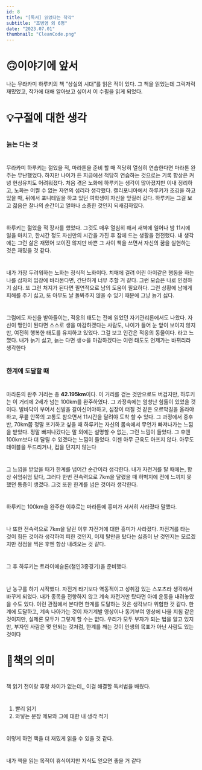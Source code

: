 ```yaml
---
id: 8
title: "[독서] 읽었다는 착각"
subtitle: "조병영 외 6명"
date: "2023.07.01"
thumbnail: "CleanCode.png"
---
```

#
# 🙃이야기에 앞서

나는 무라카미 하루키의 책 “상실의 시대”를 읽은 적이 있다. 그 책을 읽었는데 그럭저럭 재밌었고, 작가에 대해 알아보고 싶어서 이 수필을 읽게 되었다. 
#
# 💡구절에 대한 생각
#
### 늙는 다는 것
#
무라카미 하루키는 젊었을 적, 마라톤을 준비 할 때 적당히 열심히 연습한다면 마라톤 완주는 무난했었다. 하지만 나이가 든 지금에선 적당히 연습하는 것으로는 기록 향상은 커녕 현상유지도 어려워졌다. 처음 겪은 노화에 하루키는 생각이 많아졌지만 이내 정리하고, 노화는 어쩔 수 없는 자연의 섭리라 생각했다. 캘리포니아에서 하루키가 조깅을 하고 있을 때, 뒤에서 포니테일을 하고 있던 여학생이 자신을 앞질러 갔다.  하루키는 그걸 보고 젊음은 찰나의 순간이고 얼마나 소중한 것인지 되새김하였다. 
#
하루키는 젊었을 적 장사를 했었다. 그것도 매우 열심히 해서 새벽에 일어나 밤 11시에 일을 마치고, 한시간 정도 자신만의 시간을 가진 후 잠에 드는 생활을 전전했다. 내 생각에는 그런 삶은 재밌어 보이진 않지만 바쁜 그 사이 책을 쓰면서 자신의 꿈을 실현하는 것은 재밌을 것 같다. 
#
내가 가장 두려워하는 노화는 정식적 노화이다. 치매에 걸려 어린 아이같은 행동을 하는 나를 삼자의 입장에 바라본다면, 간단하게 너무 추할 거 같다. 그런 모습은 나로 인정하기 싫다. 또 그런 처지가 된다면 필연적으로 남의 도움이 필요하다. 그런 상황에 남에게 피해를 주기 싫고, 또 아무도 날 돌봐주지 않을 수 있기 때문에 그냥 늙기 싫다. 
#
그럼에도 자신을 받아들이는, 적응의 태도는 전에 읽었던 자기관리론에서도 나왔다. 자신이 맹인이 된다면 스스로 생을 마감하겠다는 사람도, 나이가 들어 눈 앞이 보이지 않지만, 여전히 행복한 태도를 유지하고 있었다. 그걸 보고 인간은 적응의 동물이다. 라고 느꼈다. 내가 늙기 싫고, 늙는 다면 생ㅇ을 마감하겠다는 이런 태도도 언제가는 바뀌리라 생각한다 
#
### 한계에 도달할 때
#
마라톤의 완주 거리는 총 **42.195km**이다. 이 거리를 걷는 것만으로도 버겁지만, 하루키는 이 거리에 2배가 넘는 100km를 완주하였다. 그 과정속에는 엄청난 힘듦이 있었을 것이다. 발바닥이 부어서 신발을 갈아신어야하고, 심장이 터질 것 같은 오르막길을 올라야하고, 무릎 안쪽의 고통도 참으면서 11시간을 달려야 도착 할 수 있다. 그 과정에서 중후반, 70km쯤 정말 포기하고 싶을 때 하루키는 자신의 몸속에서 무언가 빠져나가는 느낌을 받았다. 정말 빠져나갔다는 말 외에는 설명할 수 없는, 그런 느낌이 들었다. 그 후엔 100km보다 더 달릴 수 있겠다는 느낌이 들었다. 이젠 아무 근육도 아프지 않다. 아무도 테이블을 두드리거나, 컵을 던지지 않는다  
#
그 느낌을 받았을 때가 한계를 넘어간 순간이라 생각한다. 내가 자전거를 탈 때에는, 항상 쉬엄쉬엄 탔다, 그러다 한번 전속력으로 7km을 달렸을 때 허벅지에 전에 느끼지 못했던 통증이 생겼다. 그것 또한 한계를 넘은 것이라 생각한다. 
#
하루키는 100km을 완주한 이후로는 마라톤에 흥미가 서서히 사라졌다 말했다.
#
나 또한 전속력으로 7km을 달린 이후 자전거에 대한 흥미가 사라졌다. 자전거를 타는 것이 힘든 것이라 생각하여 피한 것인지, 이제 탈만큼 탔다는 싫증이 난 것인지는 모르겠지만 정점을 찍은 후엔 항상 내려오는 것 같다. 
#
그 후 하루키는 트라이에슬론(철인3종경기)을 준비했다. 
#
난 농구를 하기 시작했다. 자전거 타기보다 역동적이고 성취감 있는 스포츠라 생각해서 바꾸게 되었다. 내가 종목을 전향하지 않고 계속 자전거만 탔다면 아예 운동을 내려놓았을 수도 있다. 이런 관점에서 본다면 한계를 도달하는 것은 생각보다 위험한 것 같다. 한계에 도달하고, 계속 나아가는 것이 자기계발 영상이나 동기부여 영상에 나올 지침 같은 것이지만, 실제론 모두가 그렇게 할 수는 없다. 우리가 모두 부자가 되는 법을 알고 있지만, 부자인 사람은 몇 안되는 것처럼, 한계를 깨는 것이 인생의 목표가 아닌 사람도 있는 것이다  
#
# 📕책의 의미
#
책 읽기 전이랑 후랑 차이가 없는데,, 이걸 해결할 독서법을 배웠다.
#
1. 빨리 읽기
2. 와닿는 문장 메모와 그에 대한 내 생각 적기
#
이렇게 하면 책을 더 재밌게 읽을 수 있을 것 같다. 
#
내가 책을 읽는 목적이 휴식이지만 지식도 얻으면 좋을 거 같다